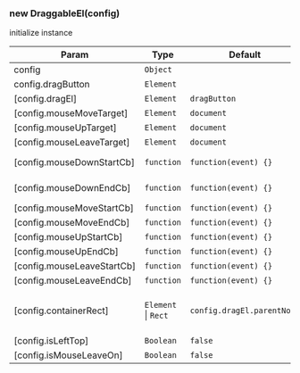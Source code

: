 
### new DraggableEl(config)
initialize instance


| Param | Type | Default | Description |
| --- | --- | --- | --- |
| config | <code>Object</code> |  |  |
| config.dragButton | <code>Element</code> |  | element used to drag |
| [config.dragEl] | <code>Element</code> | <code>dragButton</code> | element which we change the left/top or translate |
| [config.mouseMoveTarget] | <code>Element</code> | <code>document</code> | element which we will bind mousemove on |
| [config.mouseUpTarget] | <code>Element</code> | <code>document</code> | element which we will bind mouseup on |
| [config.mouseLeaveTarget] | <code>Element</code> | <code>document</code> | element which we will bind mouseleave on |
| [config.mouseDownStartCb] | <code>function</code> | <code>function(event) {}</code> | callback, earliest executed when mousedown event is triggered |
| [config.mouseDownEndCb] | <code>function</code> | <code>function(event) {}</code> | callback, latest executed when mousedown event is triggered |
| [config.mouseMoveStartCb] | <code>function</code> | <code>function(event) {}</code> | as above |
| [config.mouseMoveEndCb] | <code>function</code> | <code>function(event) {}</code> | as above |
| [config.mouseUpStartCb] | <code>function</code> | <code>function(event) {}</code> | as above |
| [config.mouseUpEndCb] | <code>function</code> | <code>function(event) {}</code> | as above |
| [config.mouseLeaveStartCb] | <code>function</code> | <code>function(event) {}</code> | as above |
| [config.mouseLeaveEndCb] | <code>function</code> | <code>function(event) {}</code> | as above |
| [config.containerRect] | <code>Element</code> \| <code>Rect</code> | <code>config.dragEl.parentNode</code> | dragEl will always stay in this area, Rect is like [DOMRect](https://developer.mozilla.org/en-US/docs/Web/API/DOMRect) which must has `{left:Number,top:Number,right:Number,bottom:Number}` properties. |
| [config.isLeftTop] | <code>Boolean</code> | <code>false</code> | use absolute left/top or transform:translate() |
| [config.isMouseLeaveOn] | <code>Boolean</code> | <code>false</code> | whether to listen mouseleave event |

